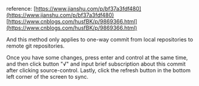 reference:
[https://www.jianshu.com/p/bf37a3fdf480](https://www.jianshu.com/p/bf37a3fdf480)
[https://www.cnblogs.com/husfBK/p/9869366.html](https://www.cnblogs.com/husfBK/p/9869366.html)

And this method only applies to one-way commit from local repositories to remote git repositories.

Once you have some changes, press enter and control at the same time, 
and then click button "√" and input brief subscription about this commit after clicking source-control. 
Lastly, click the refresh button in the bottom left corner of the screen to sync.